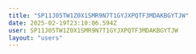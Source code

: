 ```yaml
---
title: "SP11J05TW1Z0X1SMR9N7T1GYJXPQTF3MDAKBGYTJW"
date: 2025-02-19T23:10:06.594Z
user: SP11J05TW1Z0X1SMR9N7T1GYJXPQTF3MDAKBGYTJW
layout: "users"
---
```

    